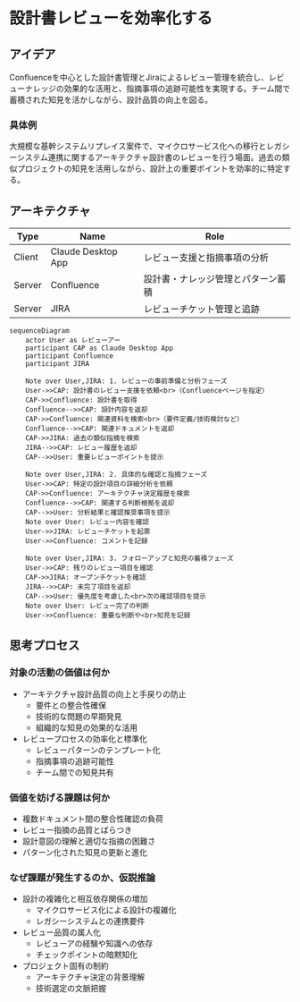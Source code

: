 # 設計書レビューを効率化する

## アイデア
Confluenceを中心とした設計書管理とJiraによるレビュー管理を統合し、レビューナレッジの効果的な活用と、指摘事項の追跡可能性を実現する。チーム間で蓄積された知見を活かしながら、設計品質の向上を図る。

### 具体例
大規模な基幹システムリプレイス案件で、マイクロサービス化への移行とレガシーシステム連携に関するアーキテクチャ設計書のレビューを行う場面。過去の類似プロジェクトの知見を活用しながら、設計上の重要ポイントを効率的に特定する。

## アーキテクチャ
| Type | Name | Role |
|--|--|--|
| Client | Claude Desktop App | レビュー支援と指摘事項の分析 |
| Server | Confluence | 設計書・ナレッジ管理とパターン蓄積 |
| Server | JIRA | レビューチケット管理と追跡 |

```mermaid
sequenceDiagram
    actor User as レビューアー
    participant CAP as Claude Desktop App
    participant Confluence
    participant JIRA
    
    Note over User,JIRA: 1. レビューの事前準備と分析フェーズ
    User->>CAP: 設計書のレビュー支援を依頼<br>（Confluenceページを指定）
    CAP->>Confluence: 設計書を取得
    Confluence-->>CAP: 設計内容を返却
    CAP->>Confluence: 関連資料を検索<br>（要件定義/技術検討など）
    Confluence-->>CAP: 関連ドキュメントを返却
    CAP->>JIRA: 過去の類似指摘を検索
    JIRA-->>CAP: レビュー履歴を返却
    CAP-->>User: 重要レビューポイントを提示
    
    Note over User,JIRA: 2. 具体的な確認と指摘フェーズ
    User->>CAP: 特定の設計項目の詳細分析を依頼
    CAP->>Confluence: アーキテクチャ決定履歴を検索
    Confluence-->>CAP: 関連する判断根拠を返却
    CAP-->>User: 分析結果と確認推奨事項を提示
    Note over User: レビュー内容を確認
    User->>JIRA: レビューチケットを起票
    User->>Confluence: コメントを記録

    Note over User,JIRA: 3. フォローアップと知見の蓄積フェーズ
    User->>CAP: 残りのレビュー項目を確認
    CAP->>JIRA: オープンチケットを確認
    JIRA-->>CAP: 未完了項目を返却
    CAP-->>User: 優先度を考慮した<br>次の確認項目を提示
    Note over User: レビュー完了の判断
    User->>Confluence: 重要な判断や<br>知見を記録
```

## 思考プロセス

### 対象の活動の価値は何か
- アーキテクチャ設計品質の向上と手戻りの防止
    - 要件との整合性確保
    - 技術的な問題の早期発見
    - 組織的な知見の効果的な活用
- レビュープロセスの効率化と標準化
    - レビューパターンのテンプレート化
    - 指摘事項の追跡可能性
    - チーム間での知見共有

### 価値を妨げる課題は何か
- 複数ドキュメント間の整合性確認の負荷
- レビュー指摘の品質とばらつき
- 設計意図の理解と適切な指摘の困難さ
- パターン化された知見の更新と進化

### なぜ課題が発生するのか、仮説推論
- 設計の複雑化と相互依存関係の増加
    - マイクロサービス化による設計の複雑化
    - レガシーシステムとの連携要件
- レビュー品質の属人化
    - レビューアの経験や知識への依存
    - チェックポイントの暗黙知化
- プロジェクト固有の制約
    - アーキテクチャ決定の背景理解
    - 技術選定の文脈把握
